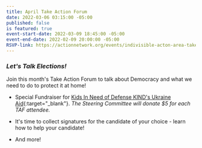 ```yaml
---
title: April Take Action Forum
date: 2022-03-06 03:15:00 -05:00
published: false
is featured: true
event-start-date: 2022-03-09 18:45:00 -05:00
event-end-date: 2022-02-09 20:00:00 -05:00
RSVP-link: https://actionnetwork.org/events/indivisible-acton-area-take-action-forum?source=direct_link&
---
```


### *Let's Talk Elections!*

Join this month's Take Action Forum to talk about Democracy and what we need to do to protect it at home!

* Special Fundraiser for [Kids In Need of Defense KIND's Ukraine Aid](https://supportkind.org){:target="_blank"}. *The Steering Committee will donate $5 for each TAF attendee.*  

* It's time to collect signatures for the candidate of your choice - learn how to help your candidate!  

* And more!

